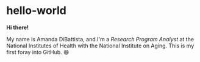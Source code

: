 # hello-world

**Hi there!**

My name is Amanda DiBattista, and I'm a *Research Program Analyst* at the National Institutes of Health with the National Institute on Aging. This is my first foray into GitHub. :smile:
